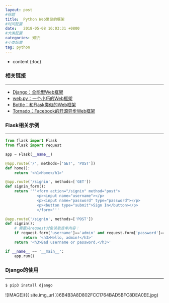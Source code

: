 ```yaml
---
layout: post
#标题
title:  Python Web常见的框架
#时间配置
date:   2018-05-08 16:03:31 +0800
#大类配置
categories: 知识
#小类配置
tag: python
---
```

 
* content
{:toc} 

### 相关链接
---

* <a href="https://www.djangoproject.com/" target="_blank">Django：全能型Web框架</a><br>
* <a href="http://webpy.org/" target="_blank">web.py：一个小巧的Web框架</a><br>
* <a href="http://bottlepy.org/" target="_blank">Bottle：和Flask类似的Web框架</a><br>
* <a href="http://www.tornadoweb.org/" target="_blank">Tornado：Facebook的开源异步Web框架</a><br>





### Flask相关示例
---

```python
from flask import Flask
from flask import request

app = Flask(__name__)

@app.route('/', methods=['GET', 'POST'])
def home():
    return '<h1>Home</h1>'

@app.route('/signin', methods=['GET'])
def signin_form():
    return '''<form action="/signin" method="post">
              <p><input name="username"></p>
              <p><input name="password" type="password"></p>
              <p><button type="submit">Sign In</button></p>
              </form>'''

@app.route('/signin', methods=['POST'])
def signin():
    # 需要从request对象读取表单内容：
    if request.form['username']=='admin' and request.form['password']=='password':
        return '<h3>Hello, admin!</h3>'
    return '<h3>Bad username or password.</h3>'

if __name__ == '__main__':
    app.run()
```

### Django的使用
---

```ruby
$ pip3 install django
```

![IMAGE]({{ site.img_url }}6B4B3A8D802FCC1764BAD5BFC8DEA0EE.jpg)
